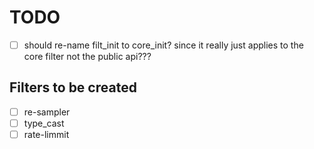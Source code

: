 # TODO
- [ ] should re-name filt_init to core_init? since it really just applies to the core filter not the public api???

## Filters to be created
- [ ] re-sampler
- [ ] type_cast
- [ ] rate-limmit
